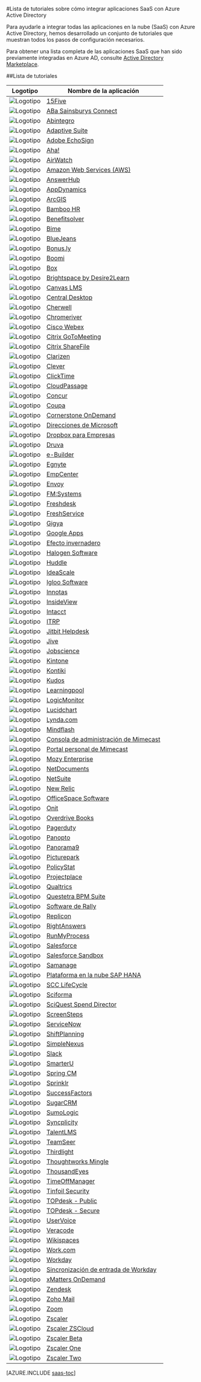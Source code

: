 <properties
   pageTitle="Lista de tutoriales para integraciones de aplicaciones SaaS con Azure AD | Microsoft Azure"
   description="Tutoriales sobre cómo configurar el inicio de sesión único de Azure Active Directory para una variedad de aplicaciones SaaS de terceros."
   services="active-directory"
   documentationCenter=""
   authors="markusvi"
   manager="stevenpo"
   editor=""/>

<tags
   ms.service="active-directory"
   ms.devlang="na"
   ms.topic="article"
   ms.tgt_pltfrm="na"
   ms.workload="identity"
   ms.date="09/22/2015"
   ms.author="markvi"/>

#Lista de tutoriales sobre cómo integrar aplicaciones SaaS con Azure Active Directory

Para ayudarle a integrar todas las aplicaciones en la nube (SaaS) con Azure Active Directory, hemos desarrollado un conjunto de tutoriales que muestran todos los pasos de configuración necesarios.

Para obtener una lista completa de las aplicaciones SaaS que han sido previamente integradas en Azure AD, consulte [Active Directory Marketplace](https://azure.microsoft.com/es-ES/marketplace/active-directory/).

##Lista de tutoriales

| Logotipo| Nombre de la aplicación |
| --- | --- |
| ![Logotipo](./media/active-directory-saas-tutorial-list/SaaSApp_15five.jpg)| [15Five](https://go.microsoft.com/fwLink/?LinkID=510255&clcid=0x409)|
| ![Logotipo](./media/active-directory-saas-tutorial-list/SaaSApp_AbaSainsbury.jpg)| [ABa Sainsburys Connect](https://go.microsoft.com/fwLink/?LinkID=530227&clcid=0x409)|
| ![Logotipo](./media/active-directory-saas-tutorial-list/SaaSApp_Abintegro.jpg)| [Abintegro](https://go.microsoft.com/fwLink/?LinkID=512738&clcid=0x409)|
| ![Logotipo](./media/active-directory-saas-tutorial-list/SaaSApp_AdaptiveSuite.jpg)| [Adaptive Suite](https://go.microsoft.com/fwLink/?LinkID=512738&clcid=0x409)|
| ![Logotipo](./media/active-directory-saas-tutorial-list/SaaSApp_AdobeEchoSign.jpg)| [Adobe EchoSign](https://go.microsoft.com/fwLink/?LinkID=403262&clcid=0x409)|
| ![Logotipo](./media/active-directory-saas-tutorial-list/SaaSApp_Aha.jpg)| [Aha!](https://go.microsoft.com/fwLink/?LinkID=530230&clcid=0x409)|
| ![Logotipo](./media/active-directory-saas-tutorial-list/SaaSApp_Airwatch.jpg)| [AirWatch](https://go.microsoft.com/fwLink/?LinkID=522560&clcid=0x409)|
| ![Logotipo](./media/active-directory-saas-tutorial-list/SaaSApp_AmazonWebServices.jpg)| [Amazon Web Services (AWS)](https://go.microsoft.com/fwLink/?LinkID=512725&clcid=0x409)|
| ![Logotipo](./media/active-directory-saas-tutorial-list/SaaSApp_AnswerHub.jpg)| [AnswerHub](https://go.microsoft.com/fwLink/?LinkID=403241&clcid=0x409)|
| ![Logotipo](./media/active-directory-saas-tutorial-list/SaaSApp_AppDynamics.jpg)| [AppDynamics](https://go.microsoft.com/fwLink/?LinkID=512728&clcid=0x409)|
| ![Logotipo](./media/active-directory-saas-tutorial-list/SaaSApp_ArcGIS.jpg)| [ArcGIS](https://go.microsoft.com/fwLink/?LinkID=510247&clcid=0x409)|
| ![Logotipo](./media/active-directory-saas-tutorial-list/SaaSApp_BambooHR.png)| [Bamboo HR](https://go.microsoft.com/fwLink/?LinkID=403260&clcid=0x409)|
| ![Logotipo](./media/active-directory-saas-tutorial-list/SaaSApp_Benefitssolver.jpg)| [Benefitsolver](https://go.microsoft.com/fwLink/?LinkID=530235&clcid=0x409)|
| ![Logotipo](./media/active-directory-saas-tutorial-list/SaaSApp_Bime.jpg)| [Bime](https://go.microsoft.com/fwLink/?LinkID=510240&clcid=0x409)|
| ![Logotipo](./media/active-directory-saas-tutorial-list/SaaSApp_BlueJeans.jpg)| [BlueJeans](https://go.microsoft.com/fwLink/?LinkID=510246&clcid=0x409)|
| ![Logotipo](./media/active-directory-saas-tutorial-list/SaaSApp_Bonus.ly.jpg)| [Bonus.ly](https://go.microsoft.com/fwLink/?LinkID=403240&clcid=0x409)|
| ![Logotipo](./media/active-directory-saas-tutorial-list/SaaSApp_Boomi.jpg)| [Boomi](https://go.microsoft.com/fwLink/?LinkID=510263&clcid=0x409)|
| ![Logotipo](./media/active-directory-saas-tutorial-list/SaaSApp_Box.jpg)| [Box](https://go.microsoft.com/fwLink/?LinkID=286013&clcid=0x409)|
| ![Logotipo](./media/active-directory-saas-tutorial-list/SaaSApp_Brightspace.jpg)| [Brightspace by Desire2Learn](https://go.microsoft.com/fwLink/?LinkID=522561&clcid=0x409)|
| ![Logotipo](./media/active-directory-saas-tutorial-list/SaaSApp_Canvas.jpg)| [Canvas LMS](https://go.microsoft.com/fwLink/?LinkID=510249&clcid=0x409)|
| ![Logotipo](./media/active-directory-saas-tutorial-list/SaaSApp_Central_Desktop.jpg)| [Central Desktop](https://go.microsoft.com/fwLink/?LinkID=403249&clcid=0x409)|
| ![Logotipo](./media/active-directory-saas-tutorial-list/SaaSApp_Cherwell.jpg)| [Cherwell](https://go.microsoft.com/fwLink/?LinkID=530225&clcid=0x409)|
| ![Logotipo](./media/active-directory-saas-tutorial-list/SaaSApp_Chromeriver.png)| [Chromeriver](https://go.microsoft.com/fwLink/?LinkID=530233&clcid=0x409)|
| ![Logotipo](./media/active-directory-saas-tutorial-list/SaaSApp_CiscoWebEx.jpg)| [Cisco Webex](https://go.microsoft.com/fwLink/?LinkID=403253&clcid=0x409)|
| ![Logotipo](./media/active-directory-saas-tutorial-list/SaaSApp_CritixGoToMeeting.jpg)| [Citrix GoToMeeting](https://go.microsoft.com/fwLink/?LinkID=309579&clcid=0x409)|
| ![Logotipo](./media/active-directory-saas-tutorial-list/SaaSApp_CritixShareFile.jpg)| [Citrix ShareFile](https://go.microsoft.com/fwLink/?LinkID=403238&clcid=0x409)|
| ![Logotipo](./media/active-directory-saas-tutorial-list/SaaSApp_Clarizen.jpg)| [Clarizen](https://go.microsoft.com/fwLink/?LinkID=403229&clcid=0x409)|
| ![Logotipo](./media/active-directory-saas-tutorial-list/SaaSApp_Clever.jpg)| [Clever](https://go.microsoft.com/fwLink/?LinkID=530228&clcid=0x409)|
| ![Logotipo](./media/active-directory-saas-tutorial-list/SaaSApp_ClickTime.jpg)| [ClickTime](https://go.microsoft.com/fwLink/?LinkID=403236&clcid=0x409)|
| ![Logotipo](./media/active-directory-saas-tutorial-list/SaaSApp_CloudPassage.jpg)| [CloudPassage](https://go.microsoft.com/fwLink/?LinkID=512732&clcid=0x409)|
| ![Logotipo](./media/active-directory-saas-tutorial-list/SaaSApp_Concur.jpg)| [Concur](https://go.microsoft.com/fwLink/?LinkID=309575&clcid=0x409)|
| ![Logotipo](./media/active-directory-saas-tutorial-list/SaaSApp_Coupa.jpg)| [Coupa](https://go.microsoft.com/fwLink/?LinkID=510267&clcid=0x409)|
| ![Logotipo](./media/active-directory-saas-tutorial-list/SaaSApp_CornerstoneOnDemand.jpg)| [Cornerstone OnDemand](https://go.microsoft.com/fwLink/?LinkID=512745&clcid=0x409)|
| ![Logotipo](./media/active-directory-saas-tutorial-list/SaaSApp_Directions.jpg)| [Direcciones de Microsoft](https://go.microsoft.com/fwLink/?LinkID=522557&clcid=0x409)|
| ![Logotipo](./media/active-directory-saas-tutorial-list/SaaSApp_Dropbox.jpg)| [Dropbox para Empresas](https://go.microsoft.com/fwLink/?LinkID=309581&clcid=0x409)|
| ![Logotipo](./media/active-directory-saas-tutorial-list/SaaSApp_Druva.jpg)| [Druva](https://go.microsoft.com/fwLink/?LinkID=530221&clcid=0x409)|
| ![Logotipo](./media/active-directory-saas-tutorial-list/SaaSApp_eBuilder.jpg)| [e-Builder](https://go.microsoft.com/fwLink/?LinkID=510261&clcid=0x409)|
| ![Logotipo](./media/active-directory-saas-tutorial-list/SaaSApp_Egnyte.jpg)| [Egnyte](https://go.microsoft.com/fwLink/?LinkID=510245&clcid=0x409)|
| ![Logotipo](./media/active-directory-saas-tutorial-list/SaaSApp_EmpCenter.jpg)| [EmpCenter](https://go.microsoft.com/fwLink/?LinkID=530232&clcid=0x409)|
| ![Logotipo](./media/active-directory-saas-tutorial-list/SaaSApp_Envoy.jpg)| [Envoy](https://go.microsoft.com/fwLink/?LinkID=522552&clcid=0x409)|
| ![Logotipo](./media/active-directory-saas-tutorial-list/SaaSApp_FMSystems.jpg)| [FM:Systems](https://go.microsoft.com/fwLink/?LinkID=512744&clcid=0x409)|
| ![Logotipo](./media/active-directory-saas-tutorial-list/SaaSApp_Freshdesk.jpg)| [Freshdesk](https://go.microsoft.com/fwLink/?LinkID=522553&clcid=0x409)|
| ![Logotipo](./media/active-directory-saas-tutorial-list/SaaSApp_Freshservice.jpg)| [FreshService](https://go.microsoft.com/fwLink/?LinkID=512743&clcid=0x409)|
| ![Logotipo](./media/active-directory-saas-tutorial-list/SaaSApp_Gigya.jpg)| [Gigya](https://go.microsoft.com/fwLink/?LinkID=403245&clcid=0x409)|
| ![Logotipo](./media/active-directory-saas-tutorial-list/SaaSApp_GoogleApps.jpg)| [Google Apps](https://go.microsoft.com/fwLink/?LinkID=309577&clcid=0x409)|
| ![Logotipo](./media/active-directory-saas-tutorial-list/SaaSApp_Greenhouse.jpg)| [Efecto invernadero](https://go.microsoft.com/fwLink/?LinkID=403252&clcid=0x409)|
| ![Logotipo](./media/active-directory-saas-tutorial-list/SaaSApp_Halogen_Software.jpg)| [Halogen Software](https://go.microsoft.com/fwLink/?LinkID=530241&clcid=0x409)|
| ![Logotipo](./media/active-directory-saas-tutorial-list/SaaSApp_Huddle.jpg)| [Huddle](https://go.microsoft.com/fwLink/?LinkID=403227&clcid=0x409)|
| ![Logotipo](./media/active-directory-saas-tutorial-list/SaaSApp_IdeaScale.jpg)| [IdeaScale](https://go.microsoft.com/fwLink/?LinkID=512746&clcid=0x409)|
| ![Logotipo](./media/active-directory-saas-tutorial-list/SaaSApp_IglooSoftware.jpg)| [Igloo Software](https://go.microsoft.com/fwLink/?LinkID=522555&clcid=0x409)|
| ![Logotipo](./media/active-directory-saas-tutorial-list/SaaSApp_Innotas.jpg)| [Innotas](https://go.microsoft.com/fwLink/?LinkID=510266&clcid=0x409)|
| ![Logotipo](./media/active-directory-saas-tutorial-list/SaaSApp_InsideView.jpg)| [InsideView](https://go.microsoft.com/fwLink/?LinkID=512719&clcid=0x409)|
| ![Logotipo](./media/active-directory-saas-tutorial-list/SaaSApp_Intacct.jpg)| [Intacct](https://go.microsoft.com/fwLink/?LinkID=403230&clcid=0x409)|
| ![Logotipo](./media/active-directory-saas-tutorial-list/SaaSApp_ITRP.jpg)| [ITRP](https://go.microsoft.com/fwLink/?LinkID=510250&clcid=0x409)|
| ![Logotipo](./media/active-directory-saas-tutorial-list/SaaSApp_JitbitHelpdesk.jpg)| [Jitbit Helpdesk](https://go.microsoft.com/fwLink/?LinkID=522554&clcid=0x409)|
| ![Logotipo](./media/active-directory-saas-tutorial-list/SaaSApp_Jive.jpg)| [Jive](https://go.microsoft.com/fwLink/?LinkID=403258&clcid=0x409)|
| ![Logotipo](./media/active-directory-saas-tutorial-list/SaaSApp_Jobscience.jpg)| [Jobscience](https://go.microsoft.com/fwLink/?LinkID=522559&clcid=0x409)|
| ![Logotipo](./media/active-directory-saas-tutorial-list/SaaSApp_Kintone.jpg)| [Kintone](https://go.microsoft.com/fwLink/?LinkID=510252&clcid=0x409)|
| ![Logotipo](./media/active-directory-saas-tutorial-list/SaaSApp_Kontiki.jpg)| [Kontiki](https://go.microsoft.com/fwLink/?LinkID=512729&clcid=0x409)|
| ![Logotipo](./media/active-directory-saas-tutorial-list/SaaSApp_Kudos.jpg)| [Kudos](https://go.microsoft.com/fwLink/?LinkID=510256&clcid=0x409)|
| ![Logotipo](./media/active-directory-saas-tutorial-list/SaaSApp_Learningpool.jpg)| [Learningpool](https://go.microsoft.com/fwLink/?LinkID=530220&clcid=0x409)|
| ![Logotipo](./media/active-directory-saas-tutorial-list/SaaSApp_LogicMonitor.jpg)| [LogicMonitor](https://go.microsoft.com/fwLink/?LinkID=403233&clcid=0x409)|
| ![Logotipo](./media/active-directory-saas-tutorial-list/SaaSApp_Lucidchart.jpg)| [Lucidchart](https://go.microsoft.com/fwLink/?LinkID=522563&clcid=0x409)|
| ![Logotipo](./media/active-directory-saas-tutorial-list/SaaSApp_Lynda.com.jpg)| [Lynda.com](https://go.microsoft.com/fwLink/?LinkID=522548&clcid=0x409)|
| ![Logotipo](./media/active-directory-saas-tutorial-list/SaaSApp_Mindflash.jpg)| [Mindflash](https://go.microsoft.com/fwLink/?LinkID=512723&clcid=0x409)|
| ![Logotipo](./media/active-directory-saas-tutorial-list/SaaSApp_Mimecast.jpg)| [Consola de administración de Mimecast](https://go.microsoft.com/fwLink/?LinkID=512747&clcid=0x409)|
| ![Logotipo](./media/active-directory-saas-tutorial-list/SaaSApp_Mimecast.jpg)| [Portal personal de Mimecast](https://go.microsoft.com/fwLink/?LinkID=522549&clcid=0x409)|
| ![Logotipo](./media/active-directory-saas-tutorial-list/SaaSApp_MozyEnterprise.jpg)| [Mozy Enterprise](https://go.microsoft.com/fwLink/?LinkID=510239&clcid=0x409)|
| ![Logotipo](./media/active-directory-saas-tutorial-list/SaaSApp_NetDocuments.jpg)| [NetDocuments](https://go.microsoft.com/fwLink/?LinkID=403244&clcid=0x409)|
| ![Logotipo](./media/active-directory-saas-tutorial-list/SaaSApp_NetSuite.jpg)| [NetSuite](https://go.microsoft.com/fwLink/?LinkID=403239&clcid=0x409)|
| ![Logotipo](./media/active-directory-saas-tutorial-list/SaaSApp_NewRelic.jpg)| [New Relic](https://go.microsoft.com/fwLink/?LinkID=403257&clcid=0x409)|
| ![Logotipo](./media/active-directory-saas-tutorial-list/SaaSApp_OfficeSpaceSoftware.jpg)| [OfficeSpace Software](https://go.microsoft.com/fwLink/?LinkID=512726&clcid=0x409)|
| ![Logotipo](./media/active-directory-saas-tutorial-list/SaaSApp_Onit.jpg)| [Onit](https://go.microsoft.com/fwLink/?LinkID=522566&clcid=0x409)|
| ![Logotipo](./media/active-directory-saas-tutorial-list/SaaSApp_OverdriveBooks.jpg)| [Overdrive Books](https://go.microsoft.com/fwLink/?LinkID=512730&clcid=0x409)|
| ![Logotipo](./media/active-directory-saas-tutorial-list/SaaSApp_PagerDuty.jpg)| [Pagerduty](https://go.microsoft.com/fwLink/?LinkID=510244&clcid=0x409)|
| ![Logotipo](./media/active-directory-saas-tutorial-list/SaaSApp_Panopto.jpg)| [Panopto](https://go.microsoft.com/fwLink/?LinkID=512739&clcid=0x409)|
| ![Logotipo](./media/active-directory-saas-tutorial-list/SaaSApp_Panorama9.jpg)| [Panorama9](https://go.microsoft.com/fwLink/?LinkID=510253&clcid=0x409)|
| ![Logotipo](./media/active-directory-saas-tutorial-list/SaaSApp_Picturepark.jpg)| [Picturepark](https://go.microsoft.com/fwLink/?LinkID=512722&clcid=0x409)|
| ![Logotipo](./media/active-directory-saas-tutorial-list/SaaSApp_PolicyStat.jpg)| [PolicyStat](https://go.microsoft.com/fwLink/?LinkID=530234&clcid=0x409)|
| ![Logotipo](./media/active-directory-saas-tutorial-list/SaaSApp_Projectplace.jpg)| [Projectplace](https://go.microsoft.com/fwLink/?LinkID=510265&clcid=0x409)|
| ![Logotipo](./media/active-directory-saas-tutorial-list/SaaSApp_Qualtrics.jpg)| [Qualtrics](https://go.microsoft.com/fwLink/?LinkID=522567&clcid=0x409)|
| ![Logotipo](./media/active-directory-saas-tutorial-list/SaaSApp_Questetra_BPM_Suite.jpg)| [Questetra BPM Suite](https://go.microsoft.com/fwLink/?LinkID=530240&clcid=0x409)|
| ![Logotipo](./media/active-directory-saas-tutorial-list/SaaSApp_RallySoftware.jpg)| [Software de Rally](https://go.microsoft.com/fwLink/?LinkID=403247&clcid=0x409)|
| ![Logotipo](./media/active-directory-saas-tutorial-list/SaaSApp_Replicon.jpg)| [Replicon](https://go.microsoft.com/fwLink/?LinkID=403243&clcid=0x409)|
| ![Logotipo](./media/active-directory-saas-tutorial-list/SaaSApp_RightAnswers.jpg)| [RightAnswers](https://go.microsoft.com/fwLink/?LinkID=530239&clcid=0x409)|
| ![Logotipo](./media/active-directory-saas-tutorial-list/SaaSApp_RunMyProcess.jpg)| [RunMyProcess](https://go.microsoft.com/fwLink/?LinkID=403246&clcid=0x409)|
| ![Logotipo](./media/active-directory-saas-tutorial-list/SaaSApp_Salesforce.jpg)| [Salesforce](https://go.microsoft.com/fwLink/?LinkID=286017&clcid=0x409)|
| ![Logotipo](./media/active-directory-saas-tutorial-list/SaaSApp_Salesforce.jpg)| [Salesforce Sandbox](https://go.microsoft.com/fwLink/?LinkID=521879&clcid=0x409)|
| ![Logotipo](./media/active-directory-saas-tutorial-list/SaaSApp_Samanage.jpg)| [Samanage](https://go.microsoft.com/fwLink/?LinkID=510241&clcid=0x409)|
| ![Logotipo](./media/active-directory-saas-tutorial-list/SaaSApp_SapHanaCloudPlatform.jpg)| [Plataforma en la nube SAP HANA](https://go.microsoft.com/fwLink/?LinkID=530219&clcid=0x409)|
| ![Logotipo](./media/active-directory-saas-tutorial-list/SaaSApp_SCCLifeCycle.jpg)| [SCC LifeCycle](https://go.microsoft.com/fwLink/?LinkID=530218&clcid=0x409)|
| ![Logotipo](./media/active-directory-saas-tutorial-list/SaaSApp_Sciforma.jpg)| [Sciforma](https://go.microsoft.com/fwLink/?LinkID=510264&clcid=0x409)|
| ![Logotipo](./media/active-directory-saas-tutorial-list/SaaSApp_SciQuestSpendDirector.jpg)| [SciQuest Spend Director](https://go.microsoft.com/fwLink/?LinkID=530243&clcid=0x409)|
| ![Logotipo](./media/active-directory-saas-tutorial-list/SaaSApp_Screensteps.jpg)| [ScreenSteps](https://go.microsoft.com/fwLink/?LinkID=510251&clcid=0x409)|
| ![Logotipo](./media/active-directory-saas-tutorial-list/SaaSApp_ServiceNow.jpg)| [ServiceNow](https://go.microsoft.com/fwLink/?LinkID=309587&clcid=0x409)|
| ![Logotipo](./media/active-directory-saas-tutorial-list/SaaSApp_ShiftPlanning.jpg)| [ShiftPlanning](https://go.microsoft.com/fwLink/?LinkID=510242&clcid=0x409)|
| ![Logotipo](./media/active-directory-saas-tutorial-list/SaaSApp_SimpleNexus.jpg)| [SimpleNexus](https://go.microsoft.com/fwLink/?LinkID=522562&clcid=0x409)|
| ![Logotipo](./media/active-directory-saas-tutorial-list/SaaSApp_Slack.jpg)| [Slack](https://go.microsoft.com/fwLink/?LinkID=530223&clcid=0x409)|
| ![Logotipo](./media/active-directory-saas-tutorial-list/SaaSApp_SmarterU.jpg)| [SmarterU](https://go.microsoft.com/fwLink/?LinkID=510238&clcid=0x409)|
| ![Logotipo](./media/active-directory-saas-tutorial-list/SaaSApp_SpringCM.jpg)| [Spring CM](https://go.microsoft.com/fwLink/?LinkID=403261&clcid=0x409)|
| ![Logotipo](./media/active-directory-saas-tutorial-list/SaaSApp_Sprinklr.jpg)| [Sprinklr](https://go.microsoft.com/fwLink/?LinkID=522558&clcid=0x409)|
| ![Logotipo](./media/active-directory-saas-tutorial-list/SaaSApp_SuccessFactors.jpg)| [SuccessFactors](https://go.microsoft.com/fwLink/?LinkID=403221&clcid=0x409)|
| ![Logotipo](./media/active-directory-saas-tutorial-list/SaaSApp_SugarCM.jpg)| [SugarCRM](https://go.microsoft.com/fwLink/?LinkID=512733&clcid=0x409)|
| ![Logotipo](./media/active-directory-saas-tutorial-list/SaaSApp_SumoLogic.jpg)| [SumoLogic](https://go.microsoft.com/fwLink/?LinkID=403259&clcid=0x409)|
| ![Logotipo](./media/active-directory-saas-tutorial-list/SaaSApp_Syncplicity.jpg)| [Syncplicity](https://go.microsoft.com/fwLink/?LinkID=403237&clcid=0x409)|
| ![Logotipo](./media/active-directory-saas-tutorial-list/SaaSApp_TalentLMS.jpg)| [TalentLMS](https://go.microsoft.com/fwLink/?LinkID=512727&clcid=0x409)|
| ![Logotipo](./media/active-directory-saas-tutorial-list/SaaSApp_TeamSeer.jpg)| [TeamSeer](https://go.microsoft.com/fwLink/?LinkID=510248&clcid=0x409)|
| ![Logotipo](./media/active-directory-saas-tutorial-list/SaaSApp_Thirdlight.png)| [Thirdlight](https://go.microsoft.com/fwLink/?LinkID=512741&clcid=0x409)|
| ![Logotipo](./media/active-directory-saas-tutorial-list/SaaSApp_ThoughtworksMingle.jpg)| [Thoughtworks Mingle](https://go.microsoft.com/fwLink/?LinkID=403235&clcid=0x409)|
| ![Logotipo](./media/active-directory-saas-tutorial-list/SaaSApp_ThousandEyes.jpg)| [ThousandEyes](https://go.microsoft.com/fwLink/?LinkID=510257&clcid=0x409)|
| ![Logotipo](./media/active-directory-saas-tutorial-list/SaaSApp_TimeOffManager.jpg)| [TimeOffManager](https://go.microsoft.com/fwLink/?LinkID=512731&clcid=0x409)|
| ![Logotipo](./media/active-directory-saas-tutorial-list/SaaSApp_TinfoilSecurity.jpg)| [Tinfoil Security](https://go.microsoft.com/fwLink/?LinkID=522556&clcid=0x409)|
| ![Logotipo](./media/active-directory-saas-tutorial-list/SaaSApp_TOPdesk.jpg)| [TOPdesk - Public](http://go.microsoft.com/fwlink/?LinkID=530217&clcid=0x409)|
| ![Logotipo](./media/active-directory-saas-tutorial-list/SaaSApp_TOPdesk.jpg)| [TOPdesk - Secure](https://go.microsoft.com/fwLink/?LinkID=522565&clcid=0x409)|
| ![Logotipo](./media/active-directory-saas-tutorial-list/SaaSApp_UserVoice.jpg)| [UserVoice](https://go.microsoft.com/fwLink/?LinkID=510243&clcid=0x409)|
| ![Logotipo](./media/active-directory-saas-tutorial-list/SaaSApp_Veracode.jpg)| [Veracode](https://go.microsoft.com/fwLink/?LinkID=530231&clcid=0x409)|
| ![Logotipo](./media/active-directory-saas-tutorial-list/SaaSApp_Wikispace.jpg)| [Wikispaces](https://go.microsoft.com/fwLink/?LinkID=403223&clcid=0x409)|
| ![Logotipo](./media/active-directory-saas-tutorial-list/SaaSApp_Work.jpg)| [Work.com](https://go.microsoft.com/fwLink/?LinkID=510259&clcid=0x409)|
| ![Logotipo](./media/active-directory-saas-tutorial-list/SaaSApp_Workday.jpg)| [Workday](https://go.microsoft.com/fwLink/?LinkID=286020&clcid=0x409)|
| ![Logotipo](./media/active-directory-saas-tutorial-list/SaaSApp_Workday.jpg)| [Sincronización de entrada de Workday](https://msdn.microsoft.com/library/azure/dn762434.aspx)|
| ![Logotipo](./media/active-directory-saas-tutorial-list/SaaSApp_xMattersOnDemand.jpg)| [xMatters OnDemand](https://go.microsoft.com/fwLink/?LinkID=403231&clcid=0x409)|
| ![Logotipo](./media/active-directory-saas-tutorial-list/SaaSApp_Zendesk.jpg)| [Zendesk](https://go.microsoft.com/fwLink/?LinkID=403255&clcid=0x409)|
| ![Logotipo](./media/active-directory-saas-tutorial-list/SaaSApp_ZohoMail.jpg)| [Zoho Mail](https://go.microsoft.com/fwLink/?LinkID=403220&clcid=0x409)|
| ![Logotipo](./media/active-directory-saas-tutorial-list/SaaSApp_Zoom.jpg)| [Zoom](https://go.microsoft.com/fwLink/?LinkID=403225&clcid=0x409)|
| ![Logotipo](./media/active-directory-saas-tutorial-list/SaaSApp_Zscaler.jpg)| [Zscaler](https://go.microsoft.com/fwLink/?LinkID=510254&clcid=0x409)|
| ![Logotipo](./media/active-directory-saas-tutorial-list/SaaSApp_Zscaler.jpg)| [Zscaler ZSCloud](https://go.microsoft.com/fwLink/?LinkID=512735&clcid=0x409)|
| ![Logotipo](./media/active-directory-saas-tutorial-list/SaaSApp_Zscaler.jpg)| [Zscaler Beta](https://go.microsoft.com/fwLink/?LinkID=512736&clcid=0x409)|
| ![Logotipo](./media/active-directory-saas-tutorial-list/SaaSApp_Zscaler.jpg)| [Zscaler One](https://go.microsoft.com/fwLink/?LinkID=512737&clcid=0x409)|
| ![Logotipo](./media/active-directory-saas-tutorial-list/SaaSApp_Zscaler.jpg)| [Zscaler Two](https://go.microsoft.com/fwLink/?LinkID=512734&clcid=0x409)|




[AZURE.INCLUDE [saas-toc](../../includes/active-directory-saas-toc.md)]

<!---HONumber=Oct15_HO1-->